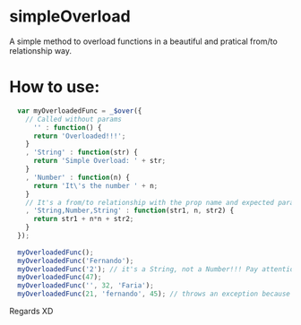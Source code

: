 simpleOverload
==============

A simple method to overload functions in a beautiful and pratical from/to relationship way.



How to use:
===========
```javascript
  var myOverloadedFunc = _$over({
    // Called without params
      '' : function() {
      return 'Overloaded!!!';
    }
    , 'String' : function(str) {
      return 'Simple Overload: ' + str; 
    }
    , 'Number' : function(n) {
      return 'It\'s the number ' + n;
    }
    // It's a from/to relationship with the prop name and expected params!!!
    , 'String,Number,String' : function(str1, n, str2) {
      return str1 + n*n + str2;
    }
  });
  
  myOverloadedFunc();
  myOverloadedFunc('Fernando');
  myOverloadedFunc('2'); // it's a String, not a Number!!! Pay attention.
  myOverloadedFunc(47);
  myOverloadedFunc('', 32, 'Faria');
  myOverloadedFunc(21, 'fernando', 45); // throws an exception because it's not a registered signature...
```



Regards XD
